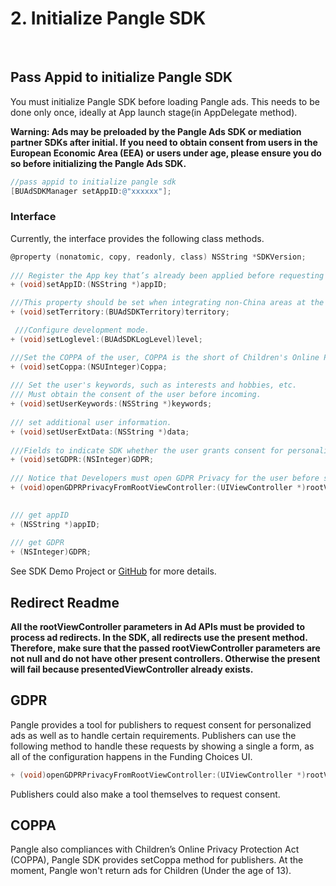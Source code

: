 # 2. Initialize Pangle SDK


​
## Pass Appid to initialize Pangle SDK
You must initialize Pangle SDK before loading Pangle ads. This needs to be done only once, ideally at App launch stage(in AppDelegate method).

**Warning: Ads may be preloaded by the Pangle Ads SDK or mediation partner SDKs after initial. If you need to obtain consent from users in the European Economic Area (EEA) or users under age, please ensure you do so before initializing the Pangle Ads SDK.**

```objective-c
//pass appid to initialize pangle sdk
[BUAdSDKManager setAppID:@"xxxxxx"];
```
### Interface
Currently, the interface provides the following class methods.

```objective-c
@property (nonatomic, copy, readonly, class) NSString *SDKVersion;
​
/// Register the App key that’s already been applied before requesting an ad from Pangle Plarform.                                                       @param appID : the unique identifier of the App
+ (void)setAppID:(NSString *)appID;

///This property should be set when integrating non-China areas at the same time, otherwise it does not need to be set.you‘d better set Territory first,  if you need to set them.                                                      @param territory : Regional value: 1.BUAdSDKTerritory_CN  2.BUAdSDKTerritory_NO_CN
+ (void)setTerritory:(BUAdSDKTerritory)territory;

 ///Configure development mode.                                            @param level : default BUAdSDKLogLevelNone
+ (void)setLoglevel:(BUAdSDKLogLevel)level;

///Set the COPPA of the user, COPPA is the short of Children's Online Privacy Protection Rule, the interface only works in the United States.              @params Coppa 0 adult, 1 child
+ (void)setCoppa:(NSUInteger)Coppa;
​
/// Set the user's keywords, such as interests and hobbies, etc.
/// Must obtain the consent of the user before incoming.
+ (void)setUserKeywords:(NSString *)keywords;
​
/// set additional user information.
+ (void)setUserExtData:(NSString *)data;
​
///Fields to indicate SDK whether the user grants consent for personalized ads, the value of GDPR : 0 User has granted the consent for personalized ads, SDK will return personalized ads; 1: User doesn't grant consent for personalized ads, SDK will only return non-personalized ads.
+ (void)setGDPR:(NSInteger)GDPR;
​​
/// Notice that Developers must open GDPR Privacy for the user before setAppID.
+ (void)openGDPRPrivacyFromRootViewController:(UIViewController *)rootViewController confirm:(BUConfirmGDPR)confirm;

​
/// get appID
+ (NSString *)appID;
​
/// get GDPR
+ (NSInteger)GDPR;
```

See SDK Demo Project or [GitHub](https://github.com/bytedance/Bytedance-UnionAD/blob/master/Example/BUDemo/AppDelegate.m) for more details.

## Redirect Readme

**All the rootViewController parameters in Ad APIs must be provided to process ad redirects. In the SDK, all redirects use the present method. Therefore, make sure that the passed rootViewController parameters are not null and do not have other present controllers. Otherwise the present will fail because presentedViewController already exists.**

## GDPR
Pangle provides a tool for publishers to request consent for personalized ads as well as to handle certain requirements. Publishers can use the following method to handle these requests by showing a single a form, as all of the configuration happens in the Funding Choices UI.

```objective-c
+ (void)openGDPRPrivacyFromRootViewController:(UIViewController *)rootViewController confirm:(BUConfirmGDPR)confirm;
```

Publishers could also make a tool themselves to request consent.

## COPPA
Pangle also compliances with Children’s Online Privacy Protection Act (COPPA), Pangle SDK provides setCoppa method for publishers. At the moment, Pangle won't return ads for Children (Under the age of 13).
